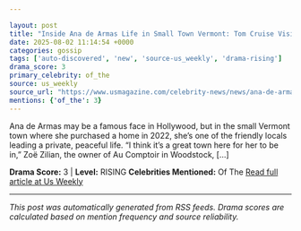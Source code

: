 ```yaml
---

layout: post
title: "Inside Ana de Armas Life in Small Town Vermont: Tom Cruise Visits, More"
date: 2025-08-02 11:14:54 +0000
categories: gossip
tags: ['auto-discovered', 'new', 'source-us_weekly', 'drama-rising']
drama_score: 3
primary_celebrity: of_the
source: us_weekly
source_url: "https://www.usmagazine.com/celebrity-news/news/ana-de-armas-vermont-life-tom-cruise-visits-small-town-living/"
mentions: {'of_the': 3}
---
```


Ana de Armas may be a famous face in Hollywood, but in the small Vermont town where she purchased a home in 2022, she’s one of the friendly locals leading a private, peaceful life. “I think it’s a great town here for her to be in,” Zoë Zilian, the owner of Au Comptoir in Woodstock, […]

**Drama Score:** 3 | **Level:** RISING **Celebrities Mentioned:** Of The [Read full article at Us Weekly](https://www.usmagazine.com/celebrity-news/news/ana-de-armas-vermont-life-tom-cruise-visits-small-town-living/)

---

*This post was automatically generated from RSS feeds. Drama scores are calculated based on mention frequency and source reliability.*
